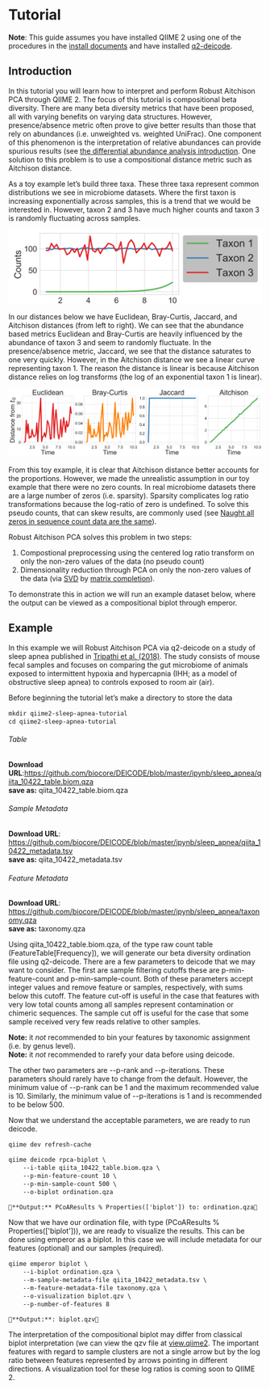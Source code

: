 
# Tutorial 

**Note**: This guide assumes you have installed QIIME 2 using one of the procedures in the [install documents](https://docs.qiime2.org/2019.1/install/) and have installed [q2-deicode](https://library.qiime2.org/plugins/q2-deicode).


## Introduction 

In this tutorial you will learn how to interpret and perform Robust Aitchison PCA through QIIME 2. The focus of this tutorial is compositional beta diversity. There are many beta diversity metrics that have been proposed, all with varying benefits on varying data structures. However, presence/absence metric often prove to give better results than those that rely on abundances (i.e. unweighted vs. weighted UniFrac). One component of this phenomenon is the interpretation of relative abundances can provide spurious results (see [the differential abundance analysis introduction](https://docs.qiime2.org/2019.1/tutorials/gneiss/). One solution to this problem is to use a compositional distance metric such as Aitchison distance. 


As a toy example let’s build three taxa. These three taxa represent common distributions we see in microbiome datasets. Where the first taxon is increasing exponentially across samples, this is a trend that we would be interested in. However, taxon 2 and 3 have much higher counts and taxon 3 is randomly fluctuating across samples.  

![T1](img/T1.png)

In our distances below we have Euclidean, Bray-Curtis, Jaccard, and Aitchison distances (from left to right). We can see that the abundance based metrics Euclidean and Bray-Curtis are heavily influenced by the abundance of taxon 3 and seem to randomly fluctuate. In the presence/absence metric, Jaccard, we see that the distance saturates to one very quickly. However, in the Aitchison distance we see a linear curve representing taxon 1. The reason the distance is linear is because Aitchison distance relies on log transforms (the log of an exponential taxon 1 is linear). 


![T2](img/T2.png)


From this toy example, it is clear that Aitchison distance better accounts for the proportions. However, we made the unrealistic assumption in our toy example that there were no zero counts. In real microbiome datasets there are a large number of zeros (i.e. sparsity). Sparsity complicates log ratio transformations because the log-ratio of zero is undefined. To solve this pseudo counts, that can skew results, are commonly used (see [Naught all zeros in sequence count data are the same](https://www.biorxiv.org/content/10.1101/477794v1)). 

Robust Aitchison PCA solves this problem in two steps:

1.	Compostional preprocessing using the centered log ratio transform on only the non-zero values of the data (no pseudo count)
2.	Dimensionality reduction through PCA on only the non-zero values of the data (via [SVD]( https://en.wikipedia.org/wiki/Singular_value_decomposition) by [matrix completion]( https://arxiv.org/pdf/0906.2027.pdf)). 

To demonstrate this in action we will run an example dataset below, where the output can be viewed as a compositional biplot through emperor. 

## Example 

In this example we will Robust Aitchison PCA via q2-deicode on a study of sleep apnea published in [Tripathi et al. (2018)](https://msystems.asm.org/content/3/3/e00020-18). The study consists of mouse fecal samples and focuses on comparing the gut microbiome of animals exposed to intermittent hypoxia and hypercapnia (IHH; as a model of obstructive sleep apnea) to controls exposed to room air (air). 

Before beginning the tutorial let’s make a directory to store the data

```shell
mkdir qiime2-sleep-apnea-tutorial
cd qiime2-sleep-apnea-tutorial
```


###### Table
**Download URL**:https://github.com/biocore/DEICODE/blob/master/ipynb/sleep_apnea/qiita_10422_table.biom.qza <br>
**save as:** qiita_10422_table.biom.qza <br>

###### Sample Metadata
**Download URL**: https://github.com/biocore/DEICODE/blob/master/ipynb/sleep_apnea/qiita_10422_metadata.tsv <br>
**save as:** qiita_10422_metadata.tsv <br>

###### Feature Metadata
**Download URL**: https://github.com/biocore/DEICODE/blob/master/ipynb/sleep_apnea/taxonomy.qza <br>
**save as:** taxonomy.qza <br>


Using qiita_10422_table.biom.qza, of the type raw count table (FeatureTable[Frequency]), we will generate our beta diversity ordination file using q2-deicode. There are a few parameters to deicode that we may want to consider. The first are sample filtering cutoffs these are  p-min-feature-count and p-min-sample-count. Both of these parameters accept integer values and remove feature or samples, respectively, with sums below this cutoff. The feature cut-off is useful in the case that features with very low total counts among all samples represent contamination or chimeric sequences. The sample cut off is useful for the case that some sample received very few reads relative to other samples.

**Note:** it _not_ recommended to bin your features by taxonomic assignment (i.e. by genus level). <br>
**Note:** it _not_ recommended to rarefy your data before using deicode. 

The other two parameters are --p-rank and --p-iterations. These parameters should rarely have to change from the default. However, the minimum value of --p-rank can be 1 and the maximum recommended value is 10. Similarly, the minimum value of --p-iterations is 1 and is recommended to be below 500.  

Now that we understand the acceptable parameters, we are ready to run deicode.  

```shell
qiime dev refresh-cache
```
```shell
qiime deicode rpca-biplot \
    --i-table qiita_10422_table.biom.qza \
    --p-min-feature-count 10 \
    --p-min-sample-count 500 \
    --o-biplot ordination.qza
```

    **Output:** PCoAResults % Properties(['biplot']) to: ordination.qza

Now that we have our ordination file, with type (PCoAResults % Properties(['biplot'])), we are ready to visualize the results. This can be done using emperor as a biplot. In this case we will include metadata for our features (optional) and our samples (required). 


```shell
qiime emperor biplot \
    --i-biplot ordination.qza \
    --m-sample-metadata-file qiita_10422_metadata.tsv \
    --m-feature-metadata-file taxonomy.qza \
    --o-visualization biplot.qzv \
    --p-number-of-features 8
```

    **Output:**: biplot.qzv

The interpretation of the compositional biplot may differ from classical biplot interpretation (we can view the qzv file at [view.qiime2](https://view.qiime2.org). The important features with regard to sample clusters are not a single arrow but by the log ratio between features represented by arrows pointing in different directions. A visualization tool for these log ratios is coming soon to QIIME 2. 